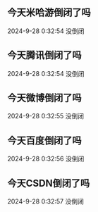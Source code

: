 ## 今天米哈游倒闭了吗

2024-9-28 0:32:54 没倒闭

## 今天腾讯倒闭了吗

2024-9-28 0:32:54 没倒闭

## 今天微博倒闭了吗

2024-9-28 0:32:55 没倒闭

## 今天百度倒闭了吗

2024-9-28 0:32:56 没倒闭

## 今天CSDN倒闭了吗

2024-9-28 0:32:57 没倒闭

